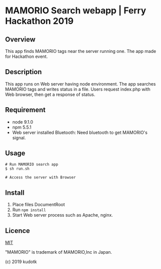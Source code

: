 # MAMORIO Search webapp | Ferry Hackathon 2019

## Overview

This app finds MAMORIO tags near the server running one.
The app made for Hackathon event.

## Description

This app runs on Web server having node environment.
The app searches MAMORIO tags and writes status in a file.
Users request index.php with Web browser, then get a response of status.

## Requirement

* node 9.1.0
* npm 5.5.1
* Web server installed Bluetooth: Need bluetooth to get MAMORIO's signal.

## Usage

```
# Run MAMORIO search app
$ sh run.sh

# Access the server with Browser
```

## Install

1. Place files DocumentRoot
2. Run `npm install`
3. Start Web server process such as Apache, nginx.

## Licence

[MIT](https://github.com/tcnksm/tool/blob/master/LICENCE)

"MAMORIO" is trademark of MAMORIO,Inc in Japan.

(c) 2019 kudotk
